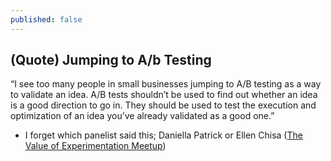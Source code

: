 ```yaml
---
published: false
---
```

## (Quote) Jumping to A/b Testing

“I see too many people in small businesses jumping to A/B testing as a way to validate an idea. A/B tests shouldn’t be used to find out whether an idea is a good direction to go in. They should be used to test the execution and optimization of an idea you’ve already validated as a good one.” 

- I forget which panelist said this; Daniella Patrick or Ellen Chisa ([The Value of Experimentation Meetup](https://www.meetup.com/preview/productthinking/events/236995537))